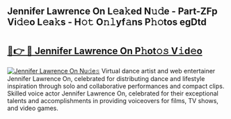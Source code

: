 ## Jennifer Lawrence On L𝚎a𝚔ed N𝚞𝚍e - Part-ZFp Vi𝚍𝚎o L𝚎a𝚔s - H𝚘𝚝 O𝚗𝚕yf𝚊ns P𝚑𝚘tos egDtd

# <h2><a href="http://kf6yd2.oniu.top/?m=Jennifer+Lawrence+On">🔗👉 🔴 Jennifer Lawrence On P𝚑ot𝚘𝚜 V𝚒d𝚎o</a></h2>

[![Jennifer Lawrence On Nu𝚍e𝚜](https://i.imgur.com/0qMVB7G.gif)](http://kf6yd2.oniu.top/?m=Jennifer+Lawrence+On)
Virtual dance artist and web entertainer Jennifer Lawrence On, celebrated for distributing dance and lifestyle inspiration through solo and collaborative performances and compact clips. Skilled voice actor Jennifer Lawrence On, celebrated for their exceptional talents and accomplishments in providing voiceovers for films, TV shows, and video games.  

